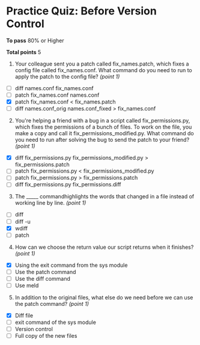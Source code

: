# Practice Quiz: Before Version Control

__To pass__ 80% or Higher

__Total points__ 5

1. Your colleague sent you a patch called fix_names.patch, which fixes a config file called fix_names.conf. What command do you need to run to apply the patch to the config file? _(point 1)_
- [ ] diff names.conf fix_names.conf
- [ ] patch fix_names.conf names.conf
- [x] patch fix_names.conf < fix_names.patch
- [ ] diff names.conf_orig names.conf_fixed > fix_names.conf

2. You're helping a friend with a bug in a script called fix_permissions.py, which fixes the permissions of a bunch of files. To work on the file, you make a copy and call it fix_permissions_modified.py. What command do you need to run after solving the bug to send the patch to your friend? _(point 1)_
- [x] diff fix_permissions.py fix_permissions_modified.py > fix_permissions.patch
- [ ] patch fix_permissions.py < fix_permissions_modified.py
- [ ] patch fix_permissions.py > fix_permissions.patch
- [ ] diff fix_permissions.py fix_permissions.diff

3. The _____ commandhighlights the words that changed in a file instead of working line by line. _(point 1)_
- [ ] diff
- [ ] diff -u
- [x] wdiff
- [ ] patch

4. How can we choose the return value our script returns when it finishes? _(point 1)_
- [x] Using the exit command from the sys module
- [ ] Use the patch command
- [ ] Use the diff command 
- [ ] Use meld

5. In addition to the original files, what else do we need before we can use the patch command? _(point 1)_
- [x] Diff file
- [ ] exit command of the sys module
- [ ] Version control
- [ ] Full copy of the new files
